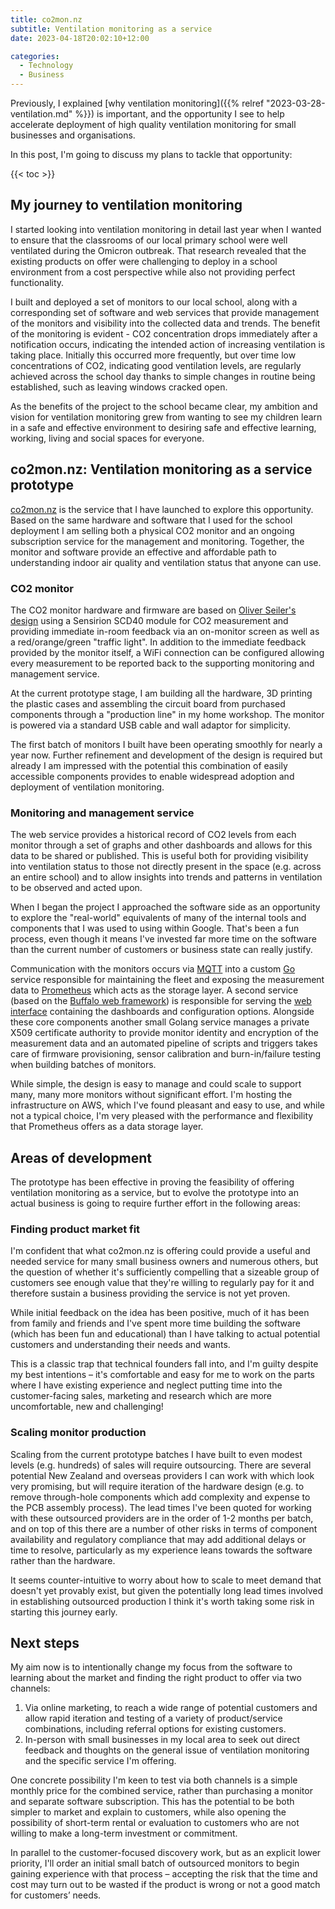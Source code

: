 ```yaml
---
title: co2mon.nz
subtitle: Ventilation monitoring as a service
date: 2023-04-18T20:02:10+12:00

categories:
  - Technology
  - Business
---
```


Previously, I explained [why ventilation monitoring]({{% relref "2023-03-28-ventilation.md" %}}) is important, and the opportunity I see to help accelerate deployment of high quality ventilation monitoring for small businesses and organisations.

In this post, I'm going to discuss my plans to tackle that opportunity:

{{< toc >}}

## My journey to ventilation monitoring

I started looking into ventilation monitoring in detail last year when I wanted to ensure that the classrooms of our local primary school were well ventilated during the Omicron outbreak. That research revealed that the existing products on offer were challenging to deploy in a school environment from a cost perspective while also not providing perfect functionality.

I built and deployed a set of monitors to our local school, along with a corresponding set of software and web services that provide management of the monitors and visibility into the collected data and trends. The benefit of the monitoring is evident - CO2 concentration drops immediately after a notification occurs, indicating the intended action of increasing ventilation is taking place. Initially this occurred more frequently, but over time low concentrations of CO2, indicating good ventilation levels, are regularly achieved across the school day thanks to simple changes in routine being established, such as leaving windows cracked open.

As the benefits of the project to the school became clear, my ambition and vision for ventilation monitoring grew from wanting to see my children learn in a safe and effective environment to desiring safe and effective learning, working, living and social spaces for everyone.


## co2mon.nz: Ventilation monitoring as a service prototype

[co2mon.nz](https://co2mon.nz/) is the service that I have launched to explore this opportunity. Based on the same hardware and software that I used for the school deployment I am selling both a physical CO2 monitor and an ongoing subscription service for the management and monitoring. Together, the monitor and software provide an effective and affordable path to understanding indoor air quality and ventilation status that anyone can use.

### CO2 monitor

The CO2 monitor hardware and firmware are based on [Oliver Seiler's design](https://github.com/oseiler2/CO2Monitor) using a Sensirion SCD40 module for CO2 measurement and providing immediate in-room feedback via an on-monitor screen as well as a red/orange/green "traffic light". In addition to the immediate feedback provided by the monitor itself, a WiFi connection can be configured allowing every measurement to be reported back to the supporting monitoring and management service.

At the current prototype stage, I am building all the hardware, 3D printing the plastic cases and assembling the circuit board from purchased components through a "production line" in my home workshop. The monitor is powered via a standard USB cable and wall adaptor for simplicity.

The first batch of monitors I built have been operating smoothly for nearly a year now. Further refinement and development of the design is required but already I am impressed with the potential this combination of easily accessible components provides to enable widespread adoption and deployment of ventilation monitoring.

### Monitoring and management service

The web service provides a historical record of CO2 levels from each monitor through a set of graphs and other dashboards and allows for this data to be shared or published. This is useful both for providing visibility into ventilation status to those not directly present in the space (e.g. across an entire school) and to allow insights into trends and patterns in ventilation to be observed and acted upon.

When I began the project I approached the software side as an opportunity to explore the "real-world" equivalents of many of the internal tools and components that I was used to using within Google. That's been a fun process, even though it means I've invested far more time on the software than the current number of customers or business state can really justify.

Communication with the monitors occurs via [MQTT](https://mosquitto.org/) into a custom [Go](https://go.dev/) service responsible for maintaining the fleet and exposing the measurement data to [Prometheus](https://prometheus.io/) which acts as the storage layer. A second service (based on the [Buffalo web framework](https://gobuffalo.io/)) is responsible for serving the [web interface](https://co2mon.nz/) containing the dashboards and configuration options. Alongside these core components another small Golang service manages a private X509 certificate authority to provide monitor identity and encryption of the measurement data and an automated pipeline of scripts and triggers takes care of firmware provisioning, sensor calibration and burn-in/failure testing when building batches of monitors.

While simple, the design is easy to manage and could scale to support many, many more monitors without significant effort. I'm hosting the infrastructure on AWS, which I've found pleasant and easy to use, and while not a typical choice, I'm very pleased with the performance and flexibility that Prometheus offers as a data storage layer.

## Areas of development

The prototype has been effective in proving the feasibility of offering ventilation monitoring as a service, but to evolve the prototype into an actual business is going to require further effort in the following areas:

### Finding product market fit

I'm confident that what co2mon.nz is offering could provide a useful and needed service for many small business owners and numerous others, but the question of whether it's sufficiently compelling that a sizeable group of customers see enough value that they're willing to regularly pay for it and therefore sustain a business providing the service is not yet proven.

While initial feedback on the idea has been positive, much of it has been from family and friends and I've spent more time building the software (which has been fun and educational) than I have talking to actual potential customers and understanding their needs and wants.

This is a classic trap that technical founders fall into, and I'm guilty despite my best intentions – it's comfortable and easy for me to work on the parts where I have existing experience and neglect putting time into the customer-facing sales, marketing and research which are more uncomfortable, new and challenging!


### Scaling monitor production

Scaling from the current prototype batches I have built to even modest levels (e.g. hundreds) of sales will require outsourcing. There are several potential New Zealand and overseas providers I can work with which look very promising, but will require iteration of the hardware design (e.g. to remove through-hole components which add complexity and expense to the PCB assembly process). The lead times I've been quoted for working with these outsourced providers are in the order of 1-2 months per batch, and on top of this there are a number of other risks in terms of component availability and regulatory compliance that may add additional delays or time to resolve, particularly as my experience leans towards the software rather than the hardware.

It seems counter-intuitive to worry about how to scale to meet demand that doesn't yet provably exist, but given the potentially long lead times involved in establishing outsourced production I think it's worth taking some risk in starting this journey early.


## Next steps

My aim now is to intentionally change my focus from the software to learning about the market and finding the right product to offer via two channels:

1. Via online marketing, to reach a wide range of potential customers and allow rapid iteration and testing of a variety of product/service combinations, including referral options for existing customers.
1. In-person with small businesses in my local area to seek out direct feedback and thoughts on the general issue of ventilation monitoring and the specific service I'm offering.

One concrete possibility I'm keen to test via both channels is a simple monthly price for the combined service, rather than purchasing a monitor and separate software subscription. This has the potential to be both simpler to market and explain to customers, while also opening the possibility of short-term rental or evaluation to customers who are not willing to make a long-term investment or commitment.

In parallel to the customer-focused discovery work, but as an explicit lower priority, I'll order an initial small batch of outsourced monitors to begin gaining experience with that process – accepting the risk that the time and cost may turn out to be wasted if the product is wrong or not a good match for customers’ needs.
